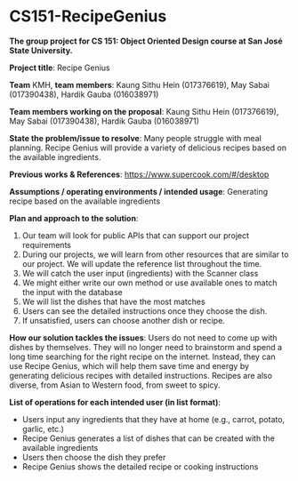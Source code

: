 # CS151-RecipeGenius
**The group project for CS 151: Object Oriented Design course at San José State University.**

**Project title**: Recipe Genius

**Team** KMH, **team members**: Kaung Sithu Hein (017376619), May Sabai (017390438), Hardik Gauba (016038971)

**Team members working on the proposal**: Kaung Sithu Hein (017376619), May Sabai (017390438), Hardik Gauba (016038971)

**State the problem/issue to resolve**: Many people struggle with meal planning. Recipe Genius will provide a variety of delicious recipes based on the available ingredients. 

**Previous works & References**: https://www.supercook.com/#/desktop

**Assumptions / operating environments / intended usage**: Generating recipe based on the available ingredients 


**Plan and approach to the solution**:  
1. Our team will look for public APIs that can support our project requirements
2. During our projects, we will learn from other resources that are similar to our project. We will update the reference list throughout the time.
3. We will catch the user input (ingredients) with the Scanner class
4. We might either write our own method or use available ones to match the input with the database 
6. We will list the dishes that have the most matches
7. Users can see the detailed instructions once they choose the dish.
8. If unsatisfied, users can choose another dish or recipe. 


**How our solution tackles the issues**: 
Users do not need to come up with dishes by themselves. They will no longer need to brainstorm and spend a long time searching for the right recipe on the internet. Instead, they can use Recipe Genius, which will help them save time and energy by generating delicious recipes with detailed instructions. Recipes are also diverse, from Asian to Western food, from sweet to spicy. 

**List of operations for each intended user (in list format)**:
- Users input any ingredients that they have at home (e.g., carrot, potato, garlic, etc.)
- Recipe Genius generates a list of dishes that can be created with the available ingredients
- Users then choose the dish they prefer
- Recipe Genius shows the detailed recipe or cooking instructions
